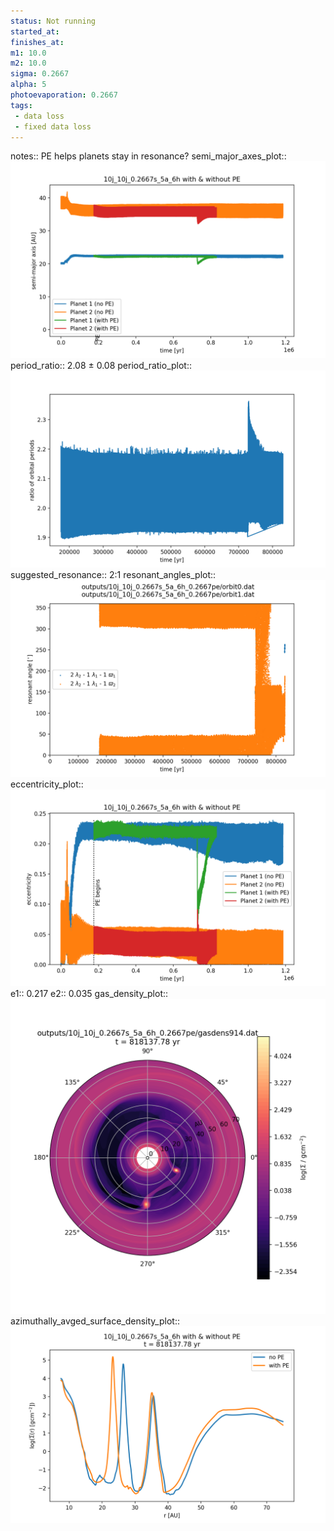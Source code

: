 ```yaml
---
status: Not running
started_at:
finishes_at:
m1: 10.0
m2: 10.0
sigma: 0.2667
alpha: 5
photoevaporation: 0.2667
tags:
 - data loss
 - fixed data loss
---
```


notes:: PE helps planets stay in resonance?
semi_major_axes_plot:: ![semi_major_axes_10j_10j_0.2667s_5a_6h_0.2667pe.png](plots/semi_major_axes/semi_major_axes_10j_10j_0.2667s_5a_6h_0.2667pe.png)
period_ratio:: 2.08 ± 0.08
period_ratio_plot:: ![period_ratio_10j_10j_0.2667s_5a_6h_0.2667pe.png](plots/period_ratio/period_ratio_10j_10j_0.2667s_5a_6h_0.2667pe.png)
suggested_resonance:: 2:1
resonant_angles_plot:: ![resonant_angles_10j_10j_0.2667s_5a_6h_0.2667pe.png](plots/resonant_angles/resonant_angles_10j_10j_0.2667s_5a_6h_0.2667pe.png)
eccentricity_plot:: ![eccentricity_10j_10j_0.2667s_5a_6h_0.2667pe.png](plots/eccentricity/eccentricity_10j_10j_0.2667s_5a_6h_0.2667pe.png)
e1:: 0.217
e2:: 0.035
gas_density_plot:: ![gas_density_10j_10j_0.2667s_5a_6h_0.2667pe.png](plots/gas_density/gas_density_10j_10j_0.2667s_5a_6h_0.2667pe.png)
azimuthally_avged_surface_density_plot:: ![azimuthally_avged_surface_density_10j_10j_0.2667s_5a_6h_0.2667pe.png](plots/azimuthally_avged_surface_density/azimuthally_avged_surface_density_10j_10j_0.2667s_5a_6h_0.2667pe.png)
